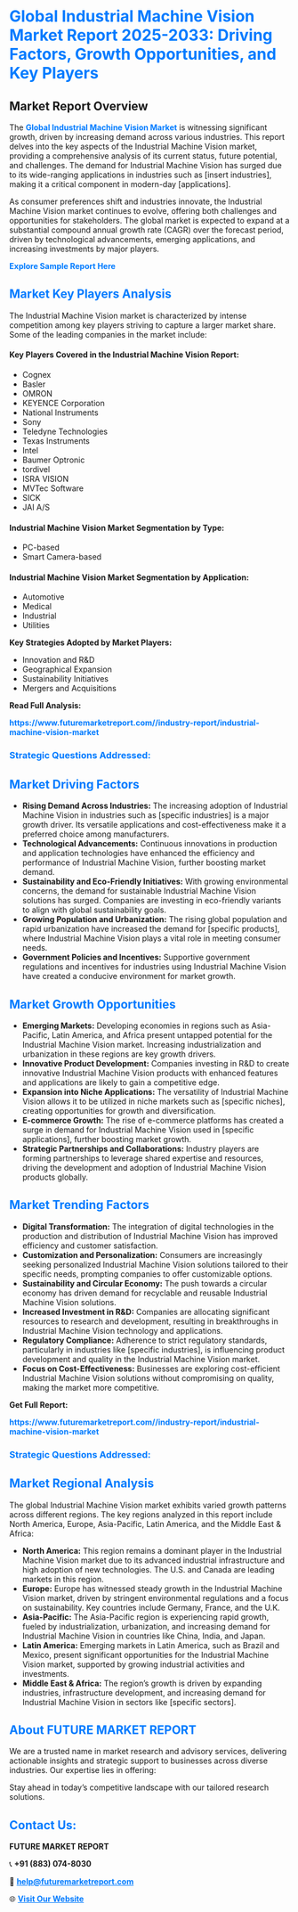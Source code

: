 <h1 style="color: #007BFF;">Global Industrial Machine Vision Market Report 2025-2033: Driving Factors, Growth Opportunities, and Key Players</h1>

<section id="overview">
<h2>Market Report Overview</h2>
<p>The <a href="https://www.futuremarketreport.com//industry-report/industrial-machine-vision-market" style="color: #007BFF; text-decoration: none;"><strong>Global Industrial Machine Vision Market</strong></a> is witnessing significant growth, driven by increasing demand across various industries. This report delves into the key aspects of the Industrial Machine Vision market, providing a comprehensive analysis of its current status, future potential, and challenges. The demand for Industrial Machine Vision has surged due to its wide-ranging applications in industries such as [insert industries], making it a critical component in modern-day [applications].</p>
<p>As consumer preferences shift and industries innovate, the Industrial Machine Vision market continues to evolve, offering both challenges and opportunities for stakeholders. The global market is expected to expand at a substantial compound annual growth rate (CAGR) over the forecast period, driven by technological advancements, emerging applications, and increasing investments by major players.</p>
</section>

<section id="overview">
<p><a href="https://www.futuremarketreport.com//request-sample/reportId=56499" style="color: #007BFF; text-decoration: none;"><strong>Explore Sample Report Here</strong></a></p>
</section>

<section id="key-players">
<h2 style="color: #007BFF;">Market Key Players Analysis</h2>
<p>The Industrial Machine Vision market is characterized by intense competition among key players striving to capture a larger market share. Some of the leading companies in the market include:</p>
<h4>Key Players Covered in the Industrial Machine Vision Report:</h4>
<ul><li>Cognex</li><li>Basler</li><li>OMRON</li><li>KEYENCE Corporation</li><li>National Instruments</li><li>Sony</li><li>Teledyne Technologies</li><li>Texas Instruments</li><li>Intel</li><li>Baumer Optronic</li><li>tordivel</li><li>ISRA VISION</li><li>MVTec Software</li><li>SICK</li><li>JAI A/S</li></ul>
<h4>Industrial Machine Vision Market Segmentation by Type:</h4>
<ul><li>PC-based</li><li>Smart Camera-based</li></ul>

<h4>Industrial Machine Vision Market Segmentation by Application:</h4>
<ul><li>Automotive</li><li>Medical</li><li>Industrial</li><li>Utilities</li></ul>
<p><strong>Key Strategies Adopted by Market Players:</strong></p>
<ul>
<li>Innovation and R&D</li>
<li>Geographical Expansion</li>
<li>Sustainability Initiatives</li>
<li>Mergers and Acquisitions</li>
</ul>
</section>

<section>
<p><strong>Read Full Analysis: </strong></p><a href="https://www.futuremarketreport.com//industry-report/industrial-machine-vision-market" style="color: #007BFF; text-decoration: none;"><strong>https://www.futuremarketreport.com//industry-report/industrial-machine-vision-market</strong></a>
<h3 style="color: #007BFF;">Strategic Questions Addressed:</h3>
</section>

<section id="driving-factors">
<h2 style="color: #007BFF;">Market Driving Factors</h2>
<ul>
<li><strong>Rising Demand Across Industries:</strong> The increasing adoption of Industrial Machine Vision in industries such as [specific industries] is a major growth driver. Its versatile applications and cost-effectiveness make it a preferred choice among manufacturers.</li>
<li><strong>Technological Advancements:</strong> Continuous innovations in production and application technologies have enhanced the efficiency and performance of Industrial Machine Vision, further boosting market demand.</li>
<li><strong>Sustainability and Eco-Friendly Initiatives:</strong> With growing environmental concerns, the demand for sustainable Industrial Machine Vision solutions has surged. Companies are investing in eco-friendly variants to align with global sustainability goals.</li>
<li><strong>Growing Population and Urbanization:</strong> The rising global population and rapid urbanization have increased the demand for [specific products], where Industrial Machine Vision plays a vital role in meeting consumer needs.</li>
<li><strong>Government Policies and Incentives:</strong> Supportive government regulations and incentives for industries using Industrial Machine Vision have created a conducive environment for market growth.</li>
</ul>
</section>

<section id="growth-opportunities">
<h2 style="color: #007BFF;">Market Growth Opportunities</h2>
<ul>
<li><strong>Emerging Markets:</strong> Developing economies in regions such as Asia-Pacific, Latin America, and Africa present untapped potential for the Industrial Machine Vision market. Increasing industrialization and urbanization in these regions are key growth drivers.</li>
<li><strong>Innovative Product Development:</strong> Companies investing in R&D to create innovative Industrial Machine Vision products with enhanced features and applications are likely to gain a competitive edge.</li>
<li><strong>Expansion into Niche Applications:</strong> The versatility of Industrial Machine Vision allows it to be utilized in niche markets such as [specific niches], creating opportunities for growth and diversification.</li>
<li><strong>E-commerce Growth:</strong> The rise of e-commerce platforms has created a surge in demand for Industrial Machine Vision used in [specific applications], further boosting market growth.</li>
<li><strong>Strategic Partnerships and Collaborations:</strong> Industry players are forming partnerships to leverage shared expertise and resources, driving the development and adoption of Industrial Machine Vision products globally.</li>
</ul>
</section>

<section id="trending-factors">
<h2 style="color: #007BFF;">Market Trending Factors</h2>
<ul>
<li><strong>Digital Transformation:</strong> The integration of digital technologies in the production and distribution of Industrial Machine Vision has improved efficiency and customer satisfaction.</li>
<li><strong>Customization and Personalization:</strong> Consumers are increasingly seeking personalized Industrial Machine Vision solutions tailored to their specific needs, prompting companies to offer customizable options.</li>
<li><strong>Sustainability and Circular Economy:</strong> The push towards a circular economy has driven demand for recyclable and reusable Industrial Machine Vision solutions.</li>
<li><strong>Increased Investment in R&D:</strong> Companies are allocating significant resources to research and development, resulting in breakthroughs in Industrial Machine Vision technology and applications.</li>
<li><strong>Regulatory Compliance:</strong> Adherence to strict regulatory standards, particularly in industries like [specific industries], is influencing product development and quality in the Industrial Machine Vision market.</li>
<li><strong>Focus on Cost-Effectiveness:</strong> Businesses are exploring cost-efficient Industrial Machine Vision solutions without compromising on quality, making the market more competitive.</li>
</ul>
</section>

<section>
<p><strong>Get Full Report: </strong></p><a href="https://www.futuremarketreport.com//industry-report/industrial-machine-vision-market" style="color: #007BFF; text-decoration: none;"><strong>https://www.futuremarketreport.com//industry-report/industrial-machine-vision-market</strong></a>
<h3 style="color: #007BFF;">Strategic Questions Addressed:</h3>
</section>


<section id="regional-analysis">
<h2 style="color: #007BFF;">Market Regional Analysis</h2>
<p>The global Industrial Machine Vision market exhibits varied growth patterns across different regions. The key regions analyzed in this report include North America, Europe, Asia-Pacific, Latin America, and the Middle East & Africa:</p>
<ul>
<li><strong>North America:</strong> This region remains a dominant player in the Industrial Machine Vision market due to its advanced industrial infrastructure and high adoption of new technologies. The U.S. and Canada are leading markets in this region.</li>
<li><strong>Europe:</strong> Europe has witnessed steady growth in the Industrial Machine Vision market, driven by stringent environmental regulations and a focus on sustainability. Key countries include Germany, France, and the U.K.</li>
<li><strong>Asia-Pacific:</strong> The Asia-Pacific region is experiencing rapid growth, fueled by industrialization, urbanization, and increasing demand for Industrial Machine Vision in countries like China, India, and Japan.</li>
<li><strong>Latin America:</strong> Emerging markets in Latin America, such as Brazil and Mexico, present significant opportunities for the Industrial Machine Vision market, supported by growing industrial activities and investments.</li>
<li><strong>Middle East & Africa:</strong> The region’s growth is driven by expanding industries, infrastructure development, and increasing demand for Industrial Machine Vision in sectors like [specific sectors].</li>
</ul>
</section>

<footer>
<h2 style="color: #007BFF;">About FUTURE MARKET REPORT</h2>
<p>We are a trusted name in market research and advisory services, delivering actionable insights and strategic support to businesses across diverse industries. Our expertise lies in offering:</p>

<p>Stay ahead in today’s competitive landscape with our tailored research solutions.</p>

<h2 style="color: #007BFF;">Contact Us:</h2>
<p><strong>FUTURE MARKET REPORT</strong></p>
<p>📞 <strong>+91 (883) 074-8030</strong></p>
<p>📧 <strong><a href="mailto:help@futuremarketreport.com" style="color: #007BFF;">help@futuremarketreport.com</a></strong></p>
<p>🌐 <strong><a href="https://www.futuremarketreport.com/" style="color: #007BFF;">Visit Our Website</a></strong></p>
</footer>